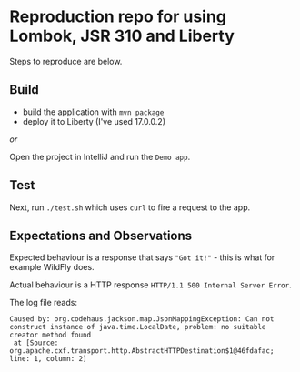 # Reproduction repo for using Lombok, JSR 310 and Liberty
Steps to reproduce are below.

## Build
* build the application with `mvn package`
* deploy it to Liberty (I've used 17.0.0.2)

_or_

Open the project in IntelliJ and run the `Demo app`.

## Test
Next, run `./test.sh` which uses `curl` to fire a request to the app.

## Expectations and Observations
Expected behaviour is a response that says `"Got it!"` - this is what for example WildFly does.

Actual behaviour is a HTTP response `HTTP/1.1 500 Internal Server Error`.

The log file reads:

    Caused by: org.codehaus.jackson.map.JsonMappingException: Can not construct instance of java.time.LocalDate, problem: no suitable creator method found
     at [Source: org.apache.cxf.transport.http.AbstractHTTPDestination$1@46fdafac; line: 1, column: 2]


